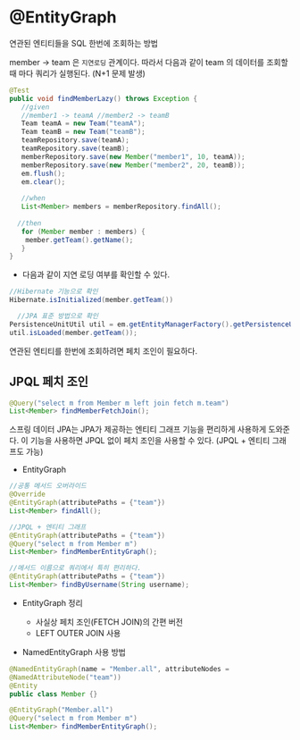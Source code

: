 # @EntityGraph

연관된 엔티티들을 SQL 한번에 조회하는 방법

member -> team 은 `지연로딩` 관계이다. 따라서 다음과 같이 team 의 데이터를 조회할 때 마다 쿼리가 실행된다. (N+1 문제 발생)

```java
@Test
public void findMemberLazy() throws Exception {
   //given
   //member1 -> teamA //member2 -> teamB
   Team teamA = new Team("teamA");
   Team teamB = new Team("teamB");
   teamRepository.save(teamA);
   teamRepository.save(teamB);
   memberRepository.save(new Member("member1", 10, teamA));
   memberRepository.save(new Member("member2", 20, teamB));
   em.flush();
   em.clear();
  
   //when
   List<Member> members = memberRepository.findAll();
   
  //then
   for (Member member : members) {
    member.getTeam().getName();
   }
}
```

- 다음과 같이 지연 로딩 여부를 확인할 수 있다.

```java
//Hibernate 기능으로 확인
Hibernate.isInitialized(member.getTeam())

  //JPA 표준 방법으로 확인
PersistenceUnitUtil util = em.getEntityManagerFactory().getPersistenceUnitUtil();
util.isLoaded(member.getTeam());
```

연관된 엔티티를 한번에 조회하려면 페치 조인이 필요하다.

## JPQL 페치 조인

```java
@Query("select m from Member m left join fetch m.team")
List<Member> findMemberFetchJoin();
```

스프링 데이터 JPA는 JPA가 제공하는 엔티티 그래프 기능을 편리하게 사용하게 도와준다. 이 기능을 사용하면 JPQL 없이 페치 조인을 사용할 수 있다. (JPQL + 엔티티 그래프도 가능)

- EntityGraph

```java
//공통 메서드 오버라이드
@Override
@EntityGraph(attributePaths = {"team"})
List<Member> findAll();

//JPQL + 엔티티 그래프
@EntityGraph(attributePaths = {"team"})
@Query("select m from Member m")
List<Member> findMemberEntityGraph();

//메서드 이름으로 쿼리에서 특히 편리하다.
@EntityGraph(attributePaths = {"team"})
List<Member> findByUsername(String username);
```

- EntityGraph 정리
  - 사실상 페치 조인(FETCH JOIN)의 간편 버전
  - LEFT OUTER JOIN 사용

- NamedEntityGraph 사용 방법

```java
@NamedEntityGraph(name = "Member.all", attributeNodes =
@NamedAttributeNode("team"))
@Entity
public class Member {}
```

```java
@EntityGraph("Member.all")
@Query("select m from Member m")
List<Member> findMemberEntityGraph();
```
